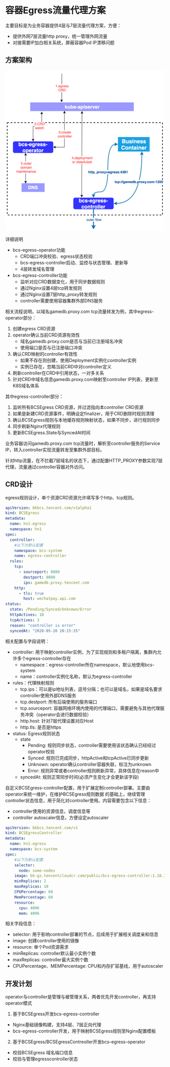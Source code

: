 # 容器Egress流量代理方案

主要目标是为业务容器提供4层与7层流量代理方案，方便：
* 提供外网7层流量http proxy，统一管理外网流量
* 对接需要IP加白相关系统，屏蔽容器Pod IP漂移问题

## 方案架构

![egress架构图](./bcs-egress-operator.png)

详细说明
* bcs-egress-operator功能
  * CRD端口冲突校验、egress状态校验
  * bcs-egress-controller启动、监控与状态管理、更新等
  * 4层转发域名管理
* bcs-egress-controller功能
  * 监听对应CRD数据变化，用于同步数据规则
  * 通过Nginx设置4层tcp转发规则
  * 通过Nginx设置7层http_proxy转发规则
  * controller需要使用容器集群外部DNS服务

相关流程说明，以域名gamedb.proxy.com tcp流量转发为例，其中egress-operator部分：
1. 创建egress CRD资源
2. operator确认当前CRD资源有效性
   * 域名gamedb.proxy.com是否与当前已注册域名冲突
   * 使用端口是否与已注册端口冲突
3. 确认CRD映射的controller有效性
   * 如果不存在则创建，使用Deployment实例化controller实例
   * 实例已存在，忽略当前CRD中对controller定义
4. 刷新controller在CRD中引用状态，一对多关系
5. 针对CRD中域名信息gamedb.proxy.com映射至controller IP列表，更新至K8S域名体系

其中egress-controller部分：
1. 监听所有BCSEgress CRD资源，并过滤指向本controller CRD资源
2. 如果是新建CRD资源事件，明确设定finalizer，用于CRD删除时规则清理
3. 确认BCSEgress规则与本地缓存规则映射状态，如果不同步，进行规则同步
4. 同步刷新Nginx代理规则
5. 更新BCSEgress.State与SyncedAt时间

业务容器访问gamedb.proxy.com tcp流量时，解析至controller服务的Service IP，转入controller实现流量转发至集群外部目标。

针对http流量，在不拦截7层域名的状态下，通过配置HTTP_PROXY参数实现7层代理，流量通过controller容器对外访问。

## CRD设计

egress规则设计，单个资源CRD资源允许填写多个http、tcp规则。

```yaml
apiVersion: bkbcs.tencent.com/v1alpha1
kind: BCSEgress
metadata:
  name: hn1-egress
  namespace: hn1
spec:
  controller:
    #以下为默认配置
    namespace: bcs-system
    name: egress-controller
  rules:
    tcp:
      - sourceport: 8080
        destport: 8080
        ips: gamedb.proxy.tencent.com
    http:
      - tls: true
        host: wechatpay.api.com
status:
  state: /Pending/Synced/Unknown/Error
  httpActives: 10
  tcpActives: 3
  reason: "controller is error"
  syncedAt: "2020-05-20 20:15:35"
```

相关配置与字段说明：
* controller: 用于映射controller实例，为了实现规则和多租户隔离，集群内允许多个egress-controller存在
  * namespace：egress-controller所在namespace，默认地使用bcs-system
  * name：controller实例化名称，默认为egress-controller
* rules：代理映射规则
  * tcp.ips：可以是ip地址列表，逗号分隔；也可以是域名，如果是域名要求controller使用外部DNS服务
  * tcp.destport: 所有后端使用的服务端口
  * tcp.sourceport: 容器网络环境内使用的代理端口，需要避免与其他代理服务冲突（operator会进行数据校验）
  * http.host: 针对7层代理设置对应Host
  * http.tls: 是否是https
* status: Egress规则状态
  * state
    * Pending: 规则同步状态，controller需要使用该状态确认已经经过operator校验
    * Synced: 规则已完成同步，httpActive和tcpActive已同步更新
    * Unknown: operator确认controller容器失联，标注为unknown
    * Error: 规则异常或者controller规则刷新异常，具体信息在reason中
  * syncedAt: 规则正常同步时间(必须产生变化才会更新该字段)

自定义BCSEgress-controller配置，用于扩展定制controller部署。主要由operator来统一维护，在维护BCSEgress规则数据
的基础上，继续管理controller状态信息，用于简化对controller使用。内容需要包含以下信息：
* controller使用的资源信息，调度信息等
* controller autoscaler信息，方便设定autoscaler

```yaml
apiVersion: bkbcs.tencent.com/v1
kind: BCSEgressController
metadata:
  name: hn1-egress
  namespace: bcs-system
spec:
    #以下为默认配置
    selector: 
      node: some-nodes
    image: bk-gz.tencentcloudcr.com/public/bcs-egress-controller:1.18.1-alpha
    minReplicas: 2
    maxReplicas: 10
    CPUPercentage: 60
    MemPercentage: 60
    resource: 
      cpu: 4096
      mem: 4096
```

相关字段信息：
* selector: 用于影响controller部署的节点，后续用于扩展相关调度亲和信息
* image: 创建controller使用的镜像
* resource: 单个Pod资源需求
* minReplicas: controller默认最小实例个数
* maxReplicas: controller最大实例个数
* CPUPercentage、MEMPercentage: CPU和内存扩容基线，用于autoscaler

## 开发计划

operator与controller是管理与被管理关系，两者优先开发controller，再支持operator模式

1. 基于BCSEgress开发bcs-egress-controller
  * Nginx基础镜像构建，支持4层、7层正向代理
  * bcs-egress-controller开发，用于映射BCSEgress规则至Nginx配置模板
2. 基于BCSEgress/BCSEgressContreoller开发bcs-egress-operator
  * 校验BCSEgress 域名端口信息
  * 校验与管理egresscontroller状态

